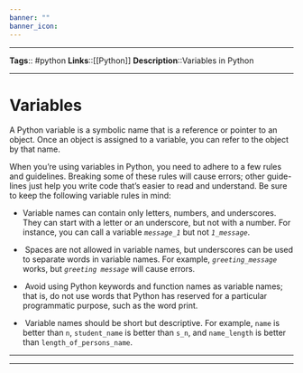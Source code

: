 ```yaml
---
banner: ""
banner_icon: 
---
```


---
**Tags**:: #python
**Links**::[[Python]]
**Description**::Variables in Python

---

# Variables

A Python variable is a symbolic name that is a reference or pointer to an object. Once an object is assigned to a variable, you can refer to the object by that name.

When you’re using variables in Python, you need to adhere to a few rules and guidelines. Breaking some of these rules will cause errors; other guide-lines just help you write code that’s easier to read and understand. Be sure to keep the following variable rules in mind:

- Variable names can contain only letters, numbers, and underscores. They can start with a letter or an underscore, but not with a number. For instance, you can call a variable *`message_1`* but not *`1_message`*.

-  Spaces are not allowed in variable names, but underscores can be used to separate words in variable names. For example, *`greeting_message`* works, but *`greeting message`* will cause errors.

-  Avoid using Python keywords and function names as variable names; that is, do not use words that Python has reserved for a particular programmatic purpose, such as the word print.

-  Variable names should be short but descriptive. For example, `name` is better than `n`, `student_name` is better than `s_n`, and `name_length` is better than `length_of_persons_name`.

---
---
